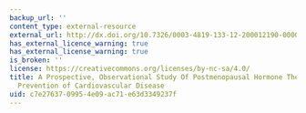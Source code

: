 ```yaml
---
backup_url: ''
content_type: external-resource
external_url: http://dx.doi.org/10.7326/0003-4819-133-12-200012190-00008
has_external_licence_warning: true
has_external_license_warning: true
is_broken: ''
license: https://creativecommons.org/licenses/by-nc-sa/4.0/
title: A Prospective, Observational Study Of Postmenopausal Hormone Therapy and Primary
  Prevention of Cardiovascular Disease
uid: c7e27637-0995-4e09-ac71-e63d3349237f
---
```

